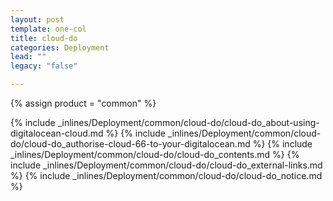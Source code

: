 ```yaml
---
layout: post
template: one-col
title: cloud-do
categories: Deployment
lead: ""
legacy: "false"

---
```

{% assign product = "common" %}

{% include _inlines/Deployment/common/cloud-do/cloud-do_about-using-digitalocean-cloud.md %}
{% include _inlines/Deployment/common/cloud-do/cloud-do_authorise-cloud-66-to-your-digitalocean.md %}
{% include _inlines/Deployment/common/cloud-do/cloud-do_contents.md %}
{% include _inlines/Deployment/common/cloud-do/cloud-do_external-links.md %}
{% include _inlines/Deployment/common/cloud-do/cloud-do_notice.md %}
